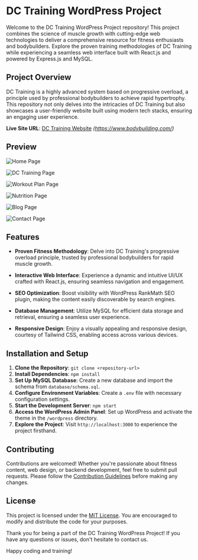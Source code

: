 # DC Training WordPress Project

Welcome to the DC Training WordPress Project repository! This project combines the science of muscle growth with cutting-edge web technologies to deliver a comprehensive resource for fitness enthusiasts and bodybuilders. Explore the proven training methodologies of DC Training while experiencing a seamless web interface built with React.js and powered by Express.js and MySQL. 

## Project Overview

DC Training is a highly advanced system based on progressive overload, a principle used by professional bodybuilders to achieve rapid hypertrophy. This repository not only delves into the intricacies of DC Training but also showcases a user-friendly website built using modern tech stacks, ensuring an engaging user experience.

**Live Site URL**: [DC Training Website](https://www.bodybuilding.com/) *(https://www.bodybuilding.com/)*

## Preview

![Home Page](preview/home.png)

![DC Training Page](preview/dc-training.png)

![Workout Plan Page](preview/workout-plan.png)

![Nutrition Page](preview/nutrition.png)

![Blog Page](preview/blog.png)

![Contact Page](preview/contact.png)

## Features

- **Proven Fitness Methodology**: Delve into DC Training's progressive overload principle, trusted by professional bodybuilders for rapid muscle growth.

- **Interactive Web Interface**: Experience a dynamic and intuitive UI/UX crafted with React.js, ensuring seamless navigation and engagement.

- **SEO Optimization**: Boost visibility with WordPress RankMath SEO plugin, making the content easily discoverable by search engines.

- **Database Management**: Utilize MySQL for efficient data storage and retrieval, ensuring a seamless user experience.

- **Responsive Design**: Enjoy a visually appealing and responsive design, courtesy of Tailwind CSS, enabling access across various devices.

## Installation and Setup

1. **Clone the Repository**: `git clone <repository-url>`
2. **Install Dependencies**: `npm install`
3. **Set Up MySQL Database**: Create a new database and import the schema from `database/schema.sql`.
4. **Configure Environment Variables**: Create a `.env` file with necessary configuration settings.
5. **Start the Development Server**: `npm start`
6. **Access the WordPress Admin Panel**: Set up WordPress and activate the theme in the `/wordpress` directory.
7. **Explore the Project**: Visit `http://localhost:3000` to experience the project firsthand.

## Contributing

Contributions are welcomed! Whether you're passionate about fitness content, web design, or backend development, feel free to submit pull requests. Please follow the [Contribution Guidelines](CONTRIBUTING.md) before making any changes.

## License

This project is licensed under the [MIT License](LICENSE). You are encouraged to modify and distribute the code for your purposes.

Thank you for being a part of the DC Training WordPress Project! If you have any questions or issues, don't hesitate to contact us.

Happy coding and training!
